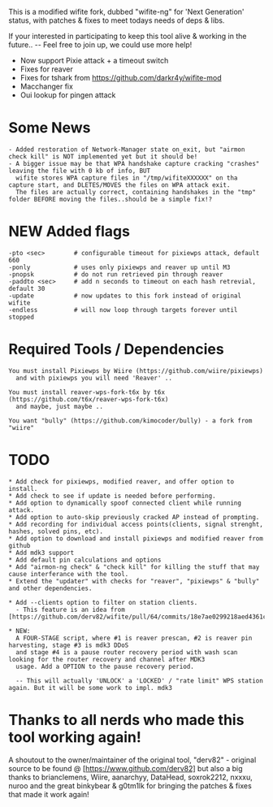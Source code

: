 
This is a modified wifite fork, dubbed "wifite-ng" for 'Next Generation' status, 
with patches & fixes to meet todays needs of deps & libs.

If your interested in participating to keep this tool alive & working in the future..
  -- Feel free to join up, we could use more help!

* Now support Pixie attack + a timeout switch
* Fixes for reaver
* Fixes for tshark from https://github.com/darkr4y/wifite-mod
* Macchanger fix
* Oui lookup for pingen attack

# Some News

    - Added restoration of Network-Manager state on_exit, but "airmon check kill" is NOT implemented yet but it should be!
    - A bigger issue may be that WPA handshake capture cracking "crashes" leaving the file with 0 kb of info, BUT
      wifite stores WPA capture files in "/tmp/wifiteXXXXXX" on tha capture start, and DLETES/MOVES the files on WPA attack exit.
      The files are actually correct, containing handshakes in the "tmp" folder BEFORE moving the files..should be a simple fix!?

# NEW Added flags
    -pto <sec>        # configurable timeout for pixiewps attack, default 660
    -ponly            # uses only pixiewps and reaver up until M3
    -pnopsk           # do not run retrieved pin through reaver
    -paddto <sec>     # add n seconds to timeout on each hash retrevial, default 30
    -update           # now updates to this fork instead of original wifite
    -endless          # will now loop through targets forever until stopped
    
    
# Required Tools / Dependencies

    You must install Pixiewps by Wiire (https://github.com/wiire/pixiewps)
      and with pixiewps you will need 'Reaver' ..
      
    You must install reaver-wps-fork-t6x by t6x (https://github.com/t6x/reaver-wps-fork-t6x)
      and maybe, just maybe ..
      
    You want "bully" (https://github.com/kimocoder/bully) - a fork from "wiire"


# TODO
    * Add check for pixiewps, modified reaver, and offer option to install.
    * Add check to see if update is needed before performing.
    * Add option to dynamically spoof connected client while running attack.
    * Add option to auto-skip previously cracked AP instead of prompting.
    * Add recording for individual access points(clients, signal strenght, hashes, solved pins, etc).   
    * Add option to download and install pixiewps and modified reaver from github
    * Add mdk3 support
    * Add default pin calculations and options
    * Add "airmon-ng check" & "check kill" for killing the stuff that may cause interferance with the tool.
    * Extend the "updater" with checks for "reaver", "pixiewps" & "bully" and other dependencies.
    
    * Add --clients option to filter on station clients.
      - This feature is an idea from [https://github.com/derv82/wifite/pull/64/commits/18e7ae0299218aed4361cf3fa7558001cb3c1da5]

    * NEW:
      A FOUR-STAGE script, where #1 is reaver prescan, #2 is reaver pin harvesting, stage #3 is mdk3 DDoS
      and stage #4 is a pause router recovery period with wash scan looking for the router recovery and channel after MDK3
      usage. Add a OPTION to the pause recovery period.
    
      -- This will actually 'UNLOCK' a 'LOCKED' / "rate limit" WPS station again. But it will be some work to impl. mdk3


# Thanks to all nerds who made this tool working again!

A shoutout to the owner/maintainer of the original tool, "derv82" - original source to be found @ [https://www.github.com/derv82]
but also a big thanks to brianclemens, Wiire, aanarchyy, DataHead, soxrok2212, nxxxu, nuroo and the great binkybear & g0tm1lk for bringing the patches & fixes that made it work again!

